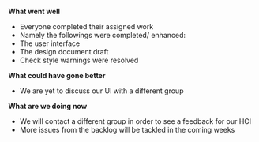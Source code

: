 **What went well**

*	Everyone completed their assigned work
*	Namely the followings were completed/ enhanced:
  * The user interface
  * The design document draft
  * Check style warnings were resolved

**What could have gone better**

* We are yet to discuss our UI with a different group

**What are we doing now**

*	We will contact a different group in order to see a feedback for our HCI 
*	More issues from the backlog will be tackled in the coming weeks 

 